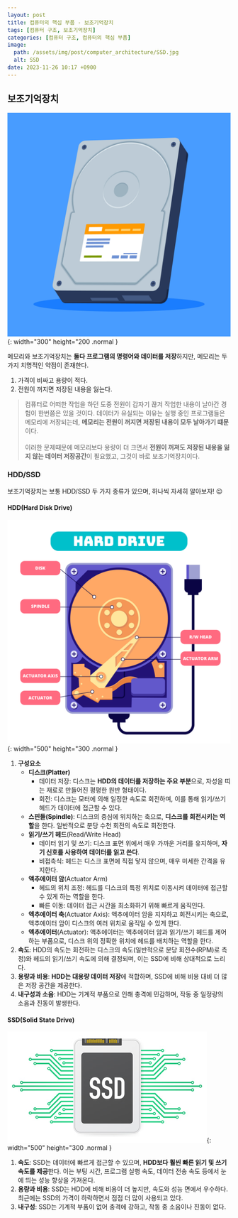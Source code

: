 ```yaml
---
layout: post
title: 컴퓨터의 핵심 부품 - 보조기억장치
tags: [컴퓨터 구조, 보조기억장치]
categories: [컴퓨터 구조, 컴퓨터의 핵심 부품]
image:
  path: /assets/img/post/computer_architecture/SSD.jpg
  alt: SSD
date: 2023-11-26 10:17 +0900
---
```


## 보조기억장치

![HDD/SSD](/assets/img/post/computer_architecture/HDD-SSD.jpg){: width="300" height="200 .normal }

메모리와 보조기억장치는 **둘다 프로그램의 명령어와 데이터를 저장**하지만, 메모리는 두 가지 치명적인 약점이 존재한다.

1. 가격이 비싸고 용량이 적다.
2. 전원이 꺼지면 저장된 내용을 잃는다.

> 컴퓨터로 어떠한 작업을 하던 도중 전원이 갑자기 끊겨 작업한 내용이 날아간 경험이 한번쯤은 있을 것이다.
> 데이터가 유실되는 이유는 실행 중인 프로그램들은 메모리에 저장되는데, **메모리는 전원이 꺼지면 저장된 내용이 모두 날아가기 떄문**이다. <br><br>
> 이러한 문제때문에 메모리보다 용량이 더 크면서 **전원이 꺼져도 저장된 내용을 잃지 않는 데이터 저장공간**이 필요했고, 그것이 바로 보조기억장치이다.

### HDD/SSD

보조기억장치는 보통 HDD/SSD 두 가지 종류가 있으며, 하나씩 자세히 알아보자! 😉

#### HDD(Hard Disk Drive)

![HDD](/assets/img/post/computer_architecture/HDD.jpg){: width="500" height="300 .normal }

1. **구성요소**
   - **디스크(Platter)**
     - 데이터 저장: 디스크는 **HDD의 데이터를 저장하는 주요 부분**으로, 자성을 띠는 재료로 만들어진 평평한 원반 형태이다.
     - 회전: 디스크는 모터에 의해 일정한 속도로 회전하며, 이를 통해 읽기/쓰기 헤드가 데이터에 접근할 수 있다.
   - **스핀들(Spindle)**:
     디스크의 중심에 위치하는 축으로, **디스크를 회전시키는 역할**을 한다.
     일반적으로 분당 수천 회전의 속도로 회전한다.
   - **읽기/쓰기 헤드**(Read/Write Head)
     - 데이터 읽기 및 쓰기: 디스크 표면 위에서 매우 가까운 거리를 유지하며, **자기 신호를 사용하여 데이터를 읽고 쓴다**.
     - 비접촉식: 헤드는 디스크 표면에 직접 닿지 않으며, 매우 미세한 간격을 유지한다.
   - **액추에이터 암**(Actuator Arm)
     - 헤드의 위치 조정: 헤드를 디스크의 특정 위치로 이동시켜 데이터에 접근할 수 있게 하는 역할을 한다.
     - 빠른 이동: 데이터 접근 시간을 최소화하기 위해 빠르게 움직인다.
   - **액추에이터 축**(Actuator Axis):
     액추에이터 암을 지지하고 회전시키는 축으로, 액추에이터 암이 디스크의 여러 위치로 움직일 수 있게 한다.
   - **액추에이터**(Actuator):
     액추에이터는 액추에이터 암과 읽기/쓰기 헤드를 제어하는 부품으로, 디스크 위의 정확한 위치에 헤드를 배치하는 역할을 한다.
2. **속도**: HDD의 속도는 회전하는 디스크의 속도(일반적으로 분당 회전수(RPM)로 측정)와 헤드의 읽기/쓰기 속도에 의해 결정되며, 이는 SSD에 비해 상대적으로 느리다.
3. **용량과 비용**: **HDD는 대용량 데이터 저장**에 적합하며, SSD에 비해 비용 대비 더 많은 저장 공간을 제공한다.
4. **내구성과 소음**: HDD는 기계적 부품으로 인해 충격에 민감하며, 작동 중 일정량의 소음과 진동이 발생한다.

#### SSD(Solid State Drive)

![SSD](/assets/img/post/computer_architecture/SSD.jpg){: width="500" height="300 .normal }

1. **속도**: SSD는 데이터에 빠르게 접근할 수 있으며, **HDD보다 훨씬 빠른 읽기 및 쓰기 속도를 제공**한다. 이는 부팅 시간, 프로그램 실행 속도, 데이터 전송 속도 등에서 눈에 띄는 성능 향상을 가져온다.
2. **용량과 비용**: SSD는 HDD에 비해 비용이 더 높지만, 속도와 성능 면에서 우수하다. 최근에는 SSD의 가격이 하락하면서 점점 더 많이 사용되고 있다.
3. **내구성**: SSD는 기계적 부품이 없어 충격에 강하고, 작동 중 소음이나 진동이 없다.
